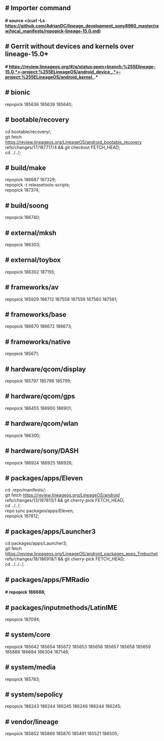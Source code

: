 ## # Importer command
#### # source <(curl -Ls https://github.com/AdrianDC/lineage_development_sony8960_master/raw/local_manifests/repopick-lineage-15.0.md)

## # Gerrit without devices and kernels over lineage-15.0*
#### # https://review.lineageos.org/#/q/status:open+branch:%255Elineage-15.0.*+-project:%255ELineageOS/android_device_.*+-project:%255ELineageOS/android_kernel_.*

## # bionic
repopick 185636 185639 185640;

## # bootable/recovery
cd bootable/recovery/;  
git fetch https://review.lineageos.org/LineageOS/android_bootable_recovery refs/changes/17/187717/4 && git checkout FETCH_HEAD;  
cd ../../;

## # build/make
repopick 186687 187329;  
repopick -t releasetools-scripts;  
repopick 187374;

## # build/soong
repopick 186740;

## # external/mksh
repopick 186303;

## # external/toybox
repopick 186302 187155;

## # frameworks/av
repopick 185929 186712 187558 187559 187560 187561;

## # frameworks/base
repopick 186670 186672 186673;

## # frameworks/native
repopick 185671;

## # hardware/qcom/display
repopick 185797 185798 185799;

## # hardware/qcom/gps
repopick 186455 186900 186901;

## # hardware/qcom/wlan
repopick 186300;

## # hardware/sony/DASH
repopick 186924 186925 186926;

## # packages/apps/Eleven
cd .repo/manifests/;  
git fetch https://review.lineageos.org/LineageOS/android refs/changes/13/187813/1 && git cherry-pick FETCH_HEAD;  
cd ../../;  
repo sync packages/apps/Eleven;  
repopick 187812;

## # packages/apps/Launcher3
cd packages/apps/Launcher3;  
git fetch https://review.lineageos.org/LineageOS/android_packages_apps_Trebuchet refs/changes/18/186918/1 && git cherry-pick FETCH_HEAD;  
cd ../../../;

## # packages/apps/FMRadio
#### # repopick 186688;

## # packages/inputmethods/LatinIME
repopick 187094;

## # system/core
repopick 185642 185654 185672 185653 185656 185657 185658 185659 185888 186684 186304 187146;

## # system/media
repopick 185783;

## # system/sepolicy
repopick 186243 186244 186245 186246 186244 186245;

## # vendor/lineage
repopick 185852 185869 185870 185491 185521 186505;
